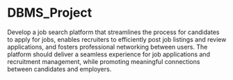 # DBMS_Project
Develop a job search platform that streamlines the process for candidates to apply for jobs, enables recruiters to efficiently post job listings and review applications, and fosters professional networking between users. The platform should deliver a seamless experience for job applications and recruitment management, while promoting meaningful connections between candidates and employers.
